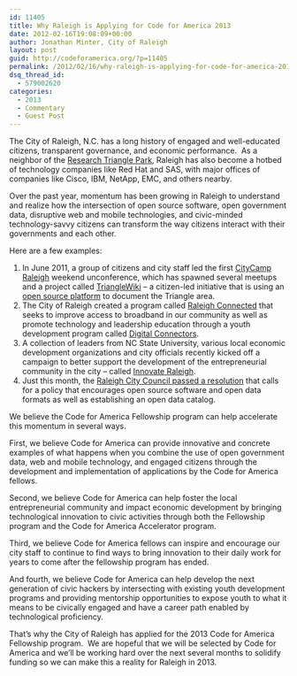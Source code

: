 ```yaml
---
id: 11405
title: Why Raleigh is Applying for Code for America 2013
date: 2012-02-16T19:08:09+00:00
author: Jonathan Minter, City of Raleigh
layout: post
guid: http://codeforamerica.org/?p=11405
permalink: /2012/02/16/why-raleigh-is-applying-for-code-for-america-2013/
dsq_thread_id:
  - 579002620
categories:
  - 2013
  - Commentary
  - Guest Post
---
```

The City of Raleigh, N.C. has a long history of engaged and well-educated citizens, transparent governance, and economic performance.  As a neighbor of the <a href="http://www.rtp.org/" target="_blank">Research Triangle Park</a>, Raleigh has also become a hotbed of technology companies like Red Hat and SAS, with major offices of companies like Cisco, IBM, NetApp, EMC, and others nearby.

Over the past year, momentum has been growing in Raleigh to understand and realize how the intersection of open source software, open government data, disruptive web and mobile technologies, and civic-minded technology-savvy citizens can transform the way citizens interact with their governments and each other.

Here are a few examples:

  1. In June 2011, a group of citizens and city staff led the first [CityCamp Raleigh](http://www.citycampral.org) weekend unconference, which has spawned several meetups and a project called [TriangleWiki](http://trianglewiki.org/) – a citizen-led initiative that is using an [open source platform](http://localwiki.org/) to document the Triangle area.
  2. The City of Raleigh created a program called [Raleigh Connected](http://www.raleighnc.gov/home/content/ITechAdmin/Articles/Raleighconnected.html) that seeks to improve access to broadband in our community as well as promote technology and leadership education through a youth development program called [Digital Connectors](http://www.raleighnc.gov/home/content/ITechAdmin/Articles/Digitalconnectors.html).
  3. A collection of leaders from NC State University, various local economic development organizations and city officials recently kicked off a campaign to better support the development of the entrepreneurial community in the city – called [Innovate Raleigh](http://research.ncsu.edu/innovation/).
  4. Just this month, the [Raleigh City Council passed a resolution](http://www.raleighnc.gov/news/content/CorNews/Articles/OpenSourceResolution.html) that calls for a policy that encourages open source software and open data formats as well as establishing an open data catalog.

We believe the Code for America Fellowship program can help accelerate this momentum in several ways.

First, we believe Code for America can provide innovative and concrete examples of what happens when you combine the use of open government data, web and mobile technology, and engaged citizens through the development and implementation of applications by the Code for America fellows.

Second, we believe Code for America can help foster the local entrepreneurial community and impact economic development by bringing technological innovation to civic activities through both the Fellowship program and the Code for America Accelerator program.

Third, we believe Code for America fellows can inspire and encourage our city staff to continue to find ways to bring innovation to their daily work for years to come after the fellowship program has ended.

And fourth, we believe Code for America can help develop the next generation of civic hackers by intersecting with existing youth development programs and providing mentorship opportunities to expose youth to what it means to be civically engaged and have a career path enabled by technological proficiency.

That’s why the City of Raleigh has applied for the 2013 Code for America Fellowship program.  We are hopeful that we will be selected by Code for America and we’ll be working hard over the next several months to solidify funding so we can make this a reality for Raleigh in 2013.

&nbsp;